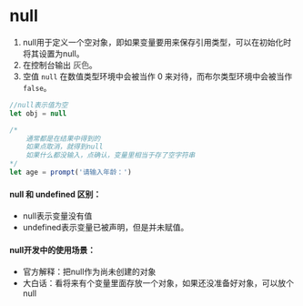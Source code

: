 # null

1. null用于定义一个空对象，即如果变量要用来保存引用类型，可以在初始化时将其设置为null。
2. 在控制台输出 **<font color="gray">灰色</font>**。
3. 空值 `null` 在数值类型环境中会被当作 0 来对待，而布尔类型环境中会被当作 `false`。

```js
//null表示值为空
let obj = null

/*
	通常都是在结果中得到的
	如果点取消，就得到null
	如果什么都没输入，点确认，变量里相当于存了空字符串
*/
let age = prompt('请输入年龄：')
```

#### null 和 undefined 区别：

- null表示变量没有值
- undefined表示变量已被声明，但是并未赋值。

#### null开发中的使用场景：

- 官方解释：把null作为尚未创建的对象
- 大白话：看将来有个变量里面存放一个对象，如果还没准备好对象，可以放个null









